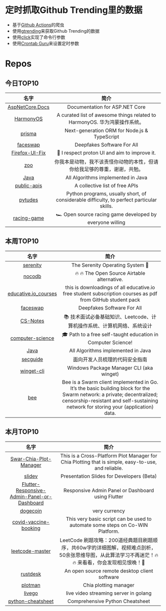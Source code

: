 # 定时抓取Github Trending里的数据
* 基于[Github Actions](https://docs.github.com/en/actions)的爬虫
* 使用[gtrending](https://github.com/hedythedev/gtrending)来获取Github Trending的数据
* 使用[click](https://github.com/pallets/click)实现了命令行参数
* 使用[Crontab Guru](https://crontab.guru/)来设置定时参数

# Repos
## 今日TOP10 
<!-- START OF DAILY_TOP10_REPOS -->
| 名字 | 简介 |
| :----: | :----: |
| [AspNetCore.Docs](https://github.com/dotnet/AspNetCore.Docs) | Documentation for ASP.NET Core |
| [HarmonyOS](https://github.com/Awesome-HarmonyOS/HarmonyOS) | A curated list of awesome things related to HarmonyOS. 华为鸿蒙操作系统。 |
| [prisma](https://github.com/prisma/prisma) | Next-generation ORM for Node.js & TypeScript | PostgreSQL, MySQL, MariaDB, SQL Server & SQLite |
| [faceswap](https://github.com/deepfakes/faceswap) | Deepfakes Software For All |
| [Firefox-UI-Fix](https://github.com/black7375/Firefox-UI-Fix) | 🦊 I respect proton UI and aim to improve it. |
| [zoo](https://github.com/zooPanda/zoo) | 你我本是动物，我不该责怪你动物的本性，但请你给我足够的尊重，谢谢，共勉。 |
| [Java](https://github.com/TheAlgorithms/Java) | All Algorithms implemented in Java |
| [public-apis](https://github.com/public-apis/public-apis) | A collective list of free APIs |
| [pytudes](https://github.com/norvig/pytudes) | Python programs, usually short, of considerable difficulty, to perfect particular skills. |
| [racing-game](https://github.com/pmndrs/racing-game) | 🏎 Open source racing game developed by everyone willing |
<!-- END OF DAILY_TOP10_REPOS -->

## 本周TOP10
<!-- START OF WEEKLY_TOP10_REPOS -->
| 名字 | 简介 |
| :----: | :----: |
| [serenity](https://github.com/SerenityOS/serenity) | The Serenity Operating System 🐞 |
| [nocodb](https://github.com/nocodb/nocodb) | 🔥 🔥 The Open Source Airtable alternative. |
| [educative.io_courses](https://github.com/merry75/educative.io_courses) | this is downloadings of all educative.io free student subscription courses as pdf from GitHub student pack |
| [faceswap](https://github.com/deepfakes/faceswap) | Deepfakes Software For All |
| [CS-Notes](https://github.com/CyC2018/CS-Notes) | 📚 技术面试必备基础知识、Leetcode、计算机操作系统、计算机网络、系统设计 |
| [computer-science](https://github.com/ossu/computer-science) | 🎓 Path to a free self-taught education in Computer Science! |
| [Java](https://github.com/TheAlgorithms/Java) | All Algorithms implemented in Java |
| [secguide](https://github.com/Tencent/secguide) | 面向开发人员梳理的代码安全指南 |
| [winget-cli](https://github.com/microsoft/winget-cli) | Windows Package Manager CLI (aka winget) |
| [bee](https://github.com/ethersphere/bee) | Bee is a Swarm client implemented in Go. It’s the basic building block for the Swarm network: a private; decentralized; censorship-resistant and self-sustaining network for storing your (application) data. |
<!-- END OF WEEKLY_TOP10_REPOS -->

## 本月TOP10
<!-- START OF MONTHLY_TOP10_REPOS -->
| 名字 | 简介 |
| :----: | :----: |
| [Swar-Chia-Plot-Manager](https://github.com/swar/Swar-Chia-Plot-Manager) | This is a Cross-Platform Plot Manager for Chia Plotting that is simple, easy-to-use, and reliable. |
| [slidev](https://github.com/slidevjs/slidev) | Presentation Slides for Developers (Beta) |
| [Flutter-Responsive-Admin-Panel-or-Dashboard](https://github.com/abuanwar072/Flutter-Responsive-Admin-Panel-or-Dashboard) | Responsive Admin Panel or Dashboard using Flutter |
| [dogecoin](https://github.com/dogecoin/dogecoin) | very currency |
| [covid-vaccine-booking](https://github.com/pallupz/covid-vaccine-booking) | This very basic script can be used to automate some steps on Co-WIN Platform. |
| [leetcode-master](https://github.com/youngyangyang04/leetcode-master) | LeetCode 刷题攻略：200道经典题目刷题顺序，共60w字的详细图解，视频难点剖析，50余张思维导图，从此算法学习不再迷茫！🔥🔥 来看看，你会发现相见恨晚！🚀 |
| [rustdesk](https://github.com/rustdesk/rustdesk) | An open source remote desktop client software |
| [plotman](https://github.com/ericaltendorf/plotman) | Chia plotting manager |
| [livego](https://github.com/gwuhaolin/livego) | live video streaming server in golang |
| [python-cheatsheet](https://github.com/gto76/python-cheatsheet) | Comprehensive Python Cheatsheet |
<!-- END OF MONTHLY_TOP10_REPOS -->
